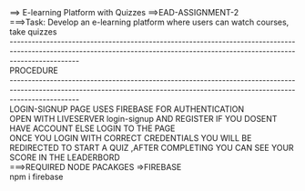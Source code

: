 <div>==> E-learning Platform with Quizzes ==>EAD-ASSIGNMENT-2</div>

<div>===>Task: Develop an e-learning platform where users can watch courses, take quizzes</div>
<div>-------------------------------------------------------------------------------------------------------------------------------------------------------------------------------</div>
PROCEDURE
<div>-------------------------------------------------------------------------------------------------------------------------------------------------------------------------------</div>
<div>LOGIN-SIGNUP PAGE USES FIREBASE FOR AUTHENTICATION </div>

<div>OPEN WITH LIVESERVER login-signup AND REGISTER IF YOU DOSENT HAVE ACCOUNT ELSE LOGIN TO THE PAGE</div>

<div>ONCE YOU LOGIN WITH CORRECT CREDENTIALS YOU WILL BE REDIRECTED TO START A QUIZ ,AFTER COMPLETING YOU CAN SEE YOUR SCORE IN THE LEADERBORD</div>

<div>===>REQUIRED NODE PACAKGES =>FIREBASE</div>
<div>npm i firebase</div>
